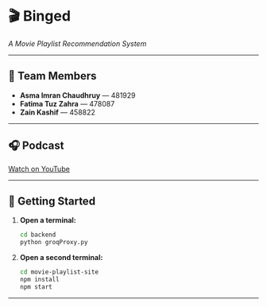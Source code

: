 # 🎬 Binged

*A Movie Playlist Recommendation System*

---

## 👥 Team Members

- **Asma Imran Chaudhruy** — 481929  
- **Fatima Tuz Zahra** — 478087  
- **Zain Kashif** — 458822  

---

## 🎧 Podcast

[Watch on YouTube](https://www.youtube.com/watch?v=X61KDlMi6K4)

---

## 🚀 Getting Started

1. **Open a terminal:**
    ```sh
    cd backend
    python groqProxy.py
    ```
2. **Open a second terminal:**
    ```sh
    cd movie-playlist-site
    npm install
    npm start
    ```
    
---